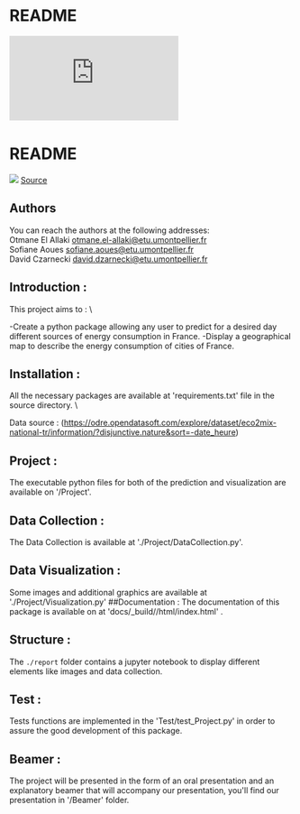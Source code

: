 # README


![](https://github.com/otmaneelallaki/HAX712X-DOS/blob/main/Beamer/carte_de_france.pdf)


# README


![](https://steemitimages.com/DQmayAXp98wA7UoqzyhxhTwfx74ko8vGBm5MJw2nfVdq7AT/signature.rox%20xsmall.png)
[Source](https://fontmeme.com/signature-fonts/)


## Authors

You can reach the authors at the following addresses: <br/>
Otmane El Allaki otmane.el-allaki@etu.umontpellier.fr <br/>
Sofiane Aoues  sofiane.aoues@etu.umontpellier.fr <br/>
David Czarnecki  david.dzarnecki@etu.umontpellier.fr

## Introduction : 
This project aims to : \\

-Create  a python package allowing any user to predict for a desired day different sources of energy consumption in France. 
-Display a geographical map to describe the energy consumption of cities of France.

## Installation : 
All the necessary packages are available at 'requirements.txt' file in the source directory.
\\

Data source :  (https://odre.opendatasoft.com/explore/dataset/eco2mix-national-tr/information/?disjunctive.nature&sort=-date_heure)
## Project : 
The executable python files for both of the prediction and visualization are available on '/Project'.
## Data Collection : 
The Data Collection is available at './Project/DataCollection.py'.
## Data Visualization : 
Some images and additional graphics are available at './Project/Visualization.py'
##Documentation : 
The documentation of this package is available on at 'docs/_build//html/index.html' .
## Structure : 
The `./report` folder contains a jupyter notebook to display different elements like images and data collection.
## Test : 
Tests functions are implemented in the 'Test/test_Project.py' in order to assure the good development of this package.
## Beamer : 
The project will be presented in the form of an oral presentation and an explanatory beamer that will accompany our presentation, you'll find our presentation in '/Beamer' folder.
